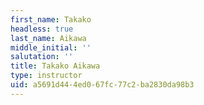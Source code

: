 ```yaml
---
first_name: Takako
headless: true
last_name: Aikawa
middle_initial: ''
salutation: ''
title: Takako Aikawa
type: instructor
uid: a5691d44-4ed0-67fc-77c2-ba2830da98b3
---
```

